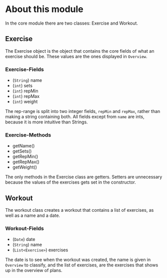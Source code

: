 # About this module

In the core module there are two classes: Exercise and Workout.

## Exercise

The Exercise object is the object that contains the core fields of what an exercise should be. These values are the ones displayed in `Overview`.

### Exercise-Fields

- (`String`) name
- (`int`) sets
- (`int`) repMin
- (`int`) repMax
- (`int`) weight

The rep-range is split into two integer fields, `repMin` and `repMax`, rather than making a string containing both.
All fields except from `name` are ints, because it is more intuitive than Strings.

### Exercise-Methods

- getName()
- getSets()
- getRepMin()
- getRepMax()
- getWeight()

The only methods in the Exercise class are getters. Setters are unnecessary because the values of the exercises gets set in the constructor.

## Workout

The workout class creates a workout that contains a list of exercises, as well as a name and a date.

### Workout-Fields

- (`Date`) date
- (`String`) name
- (`List<Exercise>`) exercises

The date is to see when the workout was created, the name is given in `Overview` to classify, and the list of exercises, are the exercises that shows up in the overview of plans.

